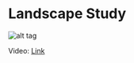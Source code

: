 Landscape Study
====

![alt tag](https://raw.githubusercontent.com/mortennobel/landscape_study/master/screenshot.png)

Video: [Link](https://vimeo.com/144977855)
